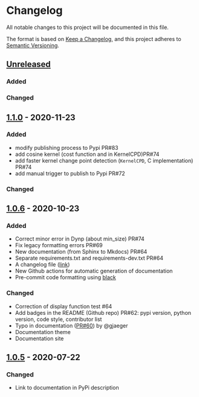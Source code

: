 # Changelog
All notable changes to this project will be documented in this file.

The format is based on [Keep a Changelog](https://keepachangelog.com/en/1.0.0/),
and this project adheres to [Semantic Versioning](https://semver.org/spec/v2.0.0.html).

## [Unreleased]

### Added

### Changed

## [1.1.0] - 2020-11-23

### Added

- modify publishing process to Pypi PR#83
- add cosine kernel (cost function and in KernelCPD)PR#74
- add faster kernel change point detection (`KernelCPD`, C implementation) PR#74
- add manual trigger to publish to Pypi PR#72

### Changed

## [1.0.6] - 2020-10-23
### Added

- Correct minor error in Dynp (about min_size) PR#74
- Fix legacy formatting errors PR#69
- New documentation (from Sphinx to Mkdocs) PR#64
- Separate requirements.txt and requirements-dev.txt PR#64
- A changelog file ([link](https://github.com/deepcharles/ruptures/blob/master/CHANGELOG.md))
- New Github actions for automatic generation of documentation
- Pre-commit code formatting using [black](https://github.com/psf/black)

### Changed

- Correction of display function test #64
- Add badges in the README (Github repo) PR#62: pypi version, python version, code style, contributor list
- Typo in documentation ([PR#60](https://github.com/deepcharles/ruptures/pull/60)) by @gjaeger
- Documentation theme
- Documentation site

## [1.0.5] - 2020-07-22
### Changed
- Link to documentation in PyPi description


[Unreleased]: https://github.com/deepcharles/ruptures/compare/v1.1.0...HEAD
[1.1.0]: https://github.com/deepcharles/ruptures/compare/v1.0.6...v1.1.0
[1.0.6]: https://github.com/deepcharles/ruptures/compare/v1.0.5...v1.0.6
[1.0.5]: https://github.com/deepcharles/ruptures/compare/v1.0.4...v1.0.5
